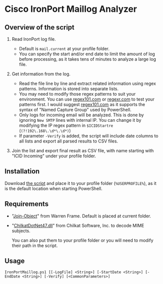 # Cisco IronPort Maillog Analyzer
 


## Overview of the script

1. Read IronPort log file.
	- Default is `mail.current` at your profile folder.
	- You can specify the start and/or end date to limit the amount of log before processing, as it takes tens of minutes to analyze a large log file.

2. Get information from the log.
	- Read the file line by line and extract related information using regex patterns. Information is stored into separate lists.
	- You may need to modify those regex patterns to suit your environment. You can use [regex101.com](https://regex101.com/) or [regexr.com](https://regexr.com/) to test your patterns first. I would suggest [regex101.com](https://regex101.com/) as it supports the syntax of "Named Capture Group" used by PowerShell.
	- Only logs for incoming email will be analyzed. This is done by ignoring `New SMTP` lines with internal IP. You can change it by modifying the IP regex pattern in `$ICIDStartre` (`(?!192\.168\.\d*\.\d*)`)
	- If parameter `-Verify` is added, the script will include date columns to all lists and export all parsed results to CSV files.

3. Join the list and export final result as CSV file, with name starting with "ICID Incoming" under your profile folder.


## Installation

Download [the script](https://github.com/isaacchan-atwork/IronPortMaillog/blob/master/IronPortMaillog.ps1) and place it to your profile folder (`%USERPROFILE%`), as it is the default location when starting PowerShell.

## Requirements
* "[Join-Object](http://ramblingcookiemonster.github.io/Join-Object/)" from Warren Frame. Default is placed at current folder.
* "[ChilkatDotNet47.dll](http://www.chilkatsoft.com/x64_Framework47.asp)" from Chilkat Software, Inc. to decode MIME subjects.

	You can also put them to your profile folder or you will need to modify their path in the script.


## Usage

```
IronPortMaillog.ps1 [[-LogFile] <String>] [-StartDate <String>] [-EndDate <String>] [-Verify] [<CommonParameters>]
```

